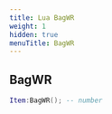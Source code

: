 ```yaml
---
title: Lua BagWR
weight: 1
hidden: true
menuTitle: BagWR
---
```

## BagWR
```lua
Item:BagWR(); -- number
```